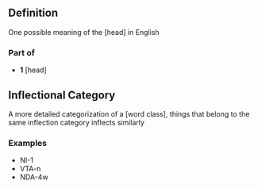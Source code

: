 Definition
----------------

One possible meaning of the [head] in English

### Part of

 * **1** [head]
 

Inflectional Category
----------------

A more detailed categorization of a [word class], things that belong to
the same inflection category inflects similarly

### Examples

 * NI-1
 * VTA-n
 * NDA-4w